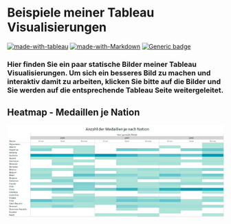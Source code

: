 # Beispiele meiner Tableau Visualisierungen
[![made-with-tableau](https://img.shields.io/badge/Made%20with-Tableau-lightblue.svg)](https://www.python.org/)
[![made-with-Markdown](https://img.shields.io/badge/Made%20with-Markdown-1f425f.svg)](http://commonmark.org)
[![Generic badge](https://img.shields.io/badge/STATUS-INPROGRESS-<COLOR>.svg)](https://shields.io/)

### Hier finden Sie ein paar statische Bilder meiner Tableau Visualisierungen. Um sich ein besseres Bild zu machen und interaktiv damit zu arbeiten, klicken Sie bitte auf die Bilder und Sie werden auf die entsprechende Tableau Seite weitergeleitet. ###

## Heatmap - Medaillen je Nation
[![](./images/heatmap_medals_per_nation.png)](https://public.tableau.com/views/Heatmap_medalspernation/Kreuztabelle?:language=de-DE&publish=yes&:display_count=n&:origin=viz_share_link)

